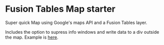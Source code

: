 # Fusion Tables Map starter

Super quick Map using Google's maps API and a Fusion Tables layer.

Includes the option to supress info windows and write data to a div outside the map. Example is [here](http://projects.chrislkeller.com/demos/fusion-tables-starter/).